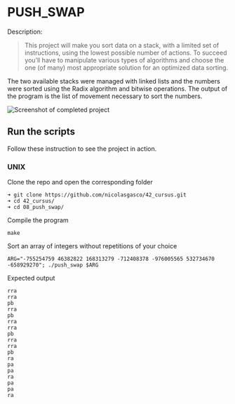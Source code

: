 # PUSH_SWAP

Description:
> This project will make you sort data on a stack, with a limited set of instructions, using the lowest possible number of actions. To succeed you’ll have to manipulate various
types of algorithms and choose the one (of many) most appropriate solution for an optimized data sorting.

The two available stacks were managed with linked lists and the numbers were sorted using the Radix algorithm and bitwise operations. The output of the program is the list of movement necessary to sort the numbers.

![Screenshot of completed project](https://res.cloudinary.com/ngasco/image/upload/v1635067508/42/Screenshot_from_2021-10-24_11-22-56_mfbq1j.png "Screenshot of Minitalk")
## Run the scripts

Follow these instruction to see the project in action.

### UNIX
Clone the repo and open the corresponding folder
```
➜ git clone https://github.com/nicolasgasco/42_cursus.git
➜ cd 42_cursus/
➜ cd 08_push_swap/
```
Compile the program
```
make
```
Sort an array of integers without repetitions of your choice
```
ARG="-755254759 46382822 168313279 -712408378 -976005565 532734670 -658929270"; ./push_swap $ARG
```
Expected output
```
rra
rra
pb
rra
pb
rra
rra
pb
rra
rra
pb
ra
pa
pa
ra
pa
pa
ra
```
